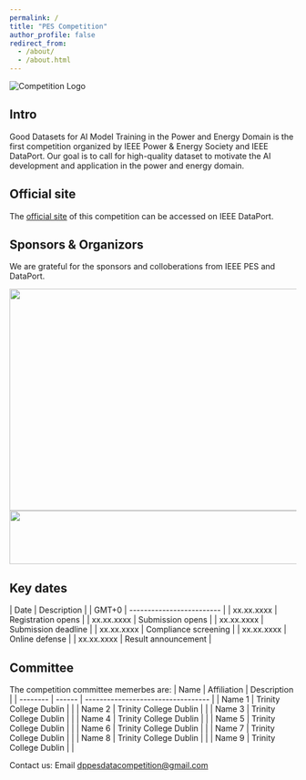 ```yaml
---
permalink: /
title: "PES Competition"
author_profile: false
redirect_from: 
  - /about/
  - /about.html
---
```


![Competition Logo](https://pesdpcompetition.github.io/images/PEScompLogo.png)

## Intro
Good Datasets for AI Model Training in the Power and Energy Domain is the first competition organized by IEEE Power & Energy Society and IEEE DataPort.
Our goal is to call for high-quality dataset to motivate the AI development and application in the power and energy domain.

## Official site
The [official site]() of this competition can be accessed on IEEE DataPort.

## Sponsors & Organizors
We are grateful for the sponsors and colloberations from IEEE PES and DataPort.

<img src="https://pesdpcompetition.github.io/images/IEEE-PES-Logo-Web-No-Background.jpg" width="557" height="390">  <img src="https://pesdpcompetition.github.io/images/dataport logo.png" width="535" height="94"> 

## **Key dates**

| Date          | Description               |
| GMT+0         | ------------------------- |
| xx.xx.xxxx    | Registration opens        |
| xx.xx.xxxx    | Submission opens          |
| xx.xx.xxxx    | Submission deadline       |
| xx.xx.xxxx    | Compliance screening      |
| xx.xx.xxxx    | Online defense            |
| xx.xx.xxxx    | Result announcement       |


## Committee
The competition committee memerbes are:
| Name             | Affiliation              | Description                        |
| --------         | ------                   | ---------------------------------- |
| Name 1           | Trinity College Dublin   |                                    |
| Name 2           | Trinity College Dublin   |                                    |
| Name 3           | Trinity College Dublin   |                                    |
| Name 4           | Trinity College Dublin   |                                    |
| Name 5           | Trinity College Dublin   |                                    |
| Name 6           | Trinity College Dublin   |                                    |
| Name 7           | Trinity College Dublin   |                                    |
| Name 8           | Trinity College Dublin   |                                    |
| Name 9           | Trinity College Dublin   |                                    |


Contact us: Email dppesdatacompetition@gmail.com
